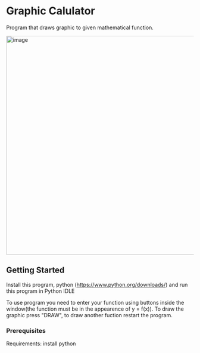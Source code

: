 # Graphic Calulator

Program that draws graphic to given mathematical function.

<img width="587" alt="image" src="https://github.com/Bulbotsibulyna/graphic_calculator/assets/167769741/70694b04-4da5-491e-bfe3-3e300918f505">

## Getting Started

Install this program, python (https://www.python.org/downloads/) and run this program in Python IDLE

To use program you need to enter your function using buttons inside the window(the function must be in the appearence of y = f(x)). To draw the graphic press "DRAW", to draw another fuction restart the program.

### Prerequisites

Requirements: install python
